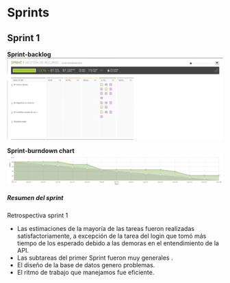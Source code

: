 # Sprints
## Sprint 1

**Sprint-backlog**\
![](/resources/md/sprint1.png)

**Sprint-burndown chart**\
![](/resources/md/backlog1.png)

##### Resumen del sprint

Retrospectiva sprint 1

* Las estimaciones de la mayoría de las tareas fueron realizadas satisfactoriamente, a excepción de la tarea del login que tomó más tiempo de los esperado debido a las demoras en el entendimiento de la API.
* Las subtareas del primer Sprint fueron muy generales . 
* El diseño de la base de datos genero problemas.
* El ritmo de trabajo que manejamos fue eficiente.

